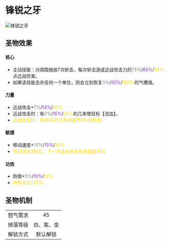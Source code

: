 # 锋锐之牙

![锋锐之牙](锋锐之牙.png)

## 圣物效果

#### **核心**  

- 主动技能：对周围施放7次斩击，每次斩击造成近战攻击力的<font color=gray>75%</font>/<font color=BlueViolet>85%</font>/<font color=gold>95%</font>点近战伤害。
- 如果该技能击杀任何一个单位，则会立刻恢复<font color=gray>0%</font>/<font color=BlueViolet>50%</font>/<font color=gold>100%</font>的气槽值。

#### **力量** 

- 近战攻击+<font color=gray>7%</font>/<font color=BlueViolet>14%</font>/<font color=gold>20%</font>
- 近战攻击时：有<font color=gray>0%</font>/<font color=BlueViolet>15%</font>/<font color=gold>25%</font>的几率使目标【流血】。
- <font color=gold>近战攻击时：有25%的几率造成150%的伤害。</font>

#### **敏捷**

- 移动速度+<font color=gray>10%</font>/<font color=BlueViolet>15%</font>/<font color=gold>20%</font>
- </font><font color=gold>移动超过3秒后，下一次近战攻击伤害提高30%</font>

#### **功效**

- 防御+<font color=gray>5%</font>/<font color=BlueViolet>10%</font>/<font color=gold>12%</font>
- <font color=gold>所有攻击+25%</font>

## 圣物机制
|||
| :----: | :----: |
|怒气需求|45|
|掉落等级|白、紫、金|
|解锁方式|默认解锁|
